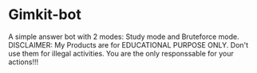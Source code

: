 # Gimkit-bot
A simple answer bot with 2 modes: Study mode and Bruteforce mode.
DISCLAIMER: My Products are for EDUCATIONAL PURPOSE ONLY. Don't use them for illegal activities. You are the only responssable for your actions!!!
